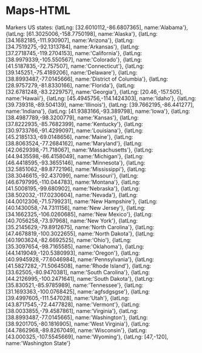 # Maps-HTML
 
Markers US states:
 	  {latLng: [32.6010112,-86.6807365], name:'Alabama'},
      {latLng: [61.3025006,-158.7750198], name:'Alaska'},
      {latLng: [34.1682185,-111.930907], name:'Arizona'},
      {latLng: [34.7519275,-92.1313784], name:'Arkansas'},
      {latLng: [37.2718745,-119.2704153], name:'California'},
      {latLng: [38.9979339,-105.550567], name:'Colorado'},
      {latLng: [41.5187835,-72.757507], name:'Connecticut'},
      {latLng: [39.145251,-75.4189206], name:'Delaware'},
      {latLng: [38.8993487,-77.0145666], name:'District of Columbia'},
      {latLng: [28.9757279,-81.8330166], name:'Florida'},
      {latLng: [32.6781248,-83.2229757], name:'Georgia'},
      {latLng: [20.46,-157.505], name:'Hawaii'},
      {latLng: [45.4945756,-114.1424303], name:'Idaho'},
      {latLng: [39.739318,-89.504139], name:'Illinois'},
      {latLng: [39.7662195,-86.441277], name:'Indiana'},
      {latLng: [41.9383166,-93.389798], name:'Iowa'},
      {latLng: [38.4987789,-98.3200779], name:'Kansas'},
      {latLng: [37.8222935,-85.7682399], name:'Kentucky'},
      {latLng: [30.9733766,-91.4299097], name:'Louisiana'},
      {latLng: [45.2185133,-69.0148656], name:'Maine'},
      {latLng: [38.8063524,-77.2684162], name:'Maryland'},
      {latLng: [42.0629398,-71.718067], name:'Massachusetts'},
      {latLng: [44.9435598,-86.4158049], name:'Michigan'},
      {latLng: [46.4418595,-93.3655146], name:'Minnesota'},
      {latLng: [32.5851062,-89.8772196], name:'Mississippi'},
      {latLng: [38.3046615,-92.437099], name:'Missouri'},
      {latLng: [46.6797995,-110.044783], name:'Montana'},
      {latLng: [41.5008195,-99.680902], name:'Nebraska'},
      {latLng: [38.502032,-117.0230604], name:'Nevada'},
      {latLng: [44.0012306,-71.5799231], name:'New Hampshire'},
      {latLng: [40.1430058,-74.7311156], name:'New Jersey'},
      {latLng: [34.1662325,-106.0260685], name:'New Mexico'},
      {latLng: [40.7056258,-73.97968], name:'New York'},
      {latLng: [35.2145629,-79.8912675], name:'North Carolina'},
      {latLng: [47.4678819,-100.3022655], name:'North Dakota'},
      {latLng: [40.1903624,-82.6692525], name:'Ohio'},
      {latLng: [35.3097654,-98.7165585], name:'Oklahoma'},
      {latLng: [44.1419049,-120.5380993], name:'Oregon'},
      {latLng: [40.9945928,-77.6046984], name:'Pennsylvania'},
      {latLng: [41.5827282,-71.5064508], name:'Rhode Island'},
      {latLng: [33.62505,-80.9470381], name:'South Carolina'},
      {latLng: [44.2126995,-100.2471641], name:'South Dakota'},
      {latLng: [35.830521,-85.9785989], name:'Tennessee'},
      {latLng: [31.1693363,-100.0768425], name:'agfsdgsgse'},
      {latLng: [39.4997605,-111.547028], name:'Utah'},
      {latLng: [43.8717545,-72.4477828], name:'Vermont'},
      {latLng: [38.0033855,-79.4587861], name:'Virginia'},
      {latLng: [38.8993487,-77.0145665], name:'Washington'},
      {latLng: [38.9201705,-80.1816905], name:'West Virginia'},
      {latLng: [44.7862968,-89.8267049], name:'Wisconsin'},
      {latLng: [43.000325,-107.5545669], name:'Wyoming'},
      {latLng: [47,-120], name:'Washington State'}